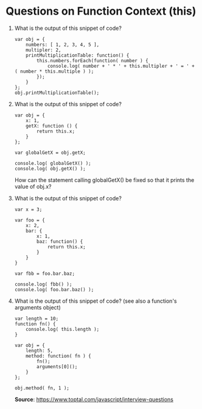 # Questions on Function Context (this)

1. What is the output of this snippet of code? 
    ```
    var obj = {
        numbers: [ 1, 2, 3, 4, 5 ],
        multipler: 2,
        printMultiplicationTable: function() {
            this.numbers.forEach(function( number ) {
                console.log( number + ' * ' + this.multipler + ' = ' + ( number * this.multiple ) );
            });
        }
    };
    obj.printMultiplicationTable();
    ```


2. What is the output of this snippet of code?
    ```
    var obj = {
        x: 1,
        getX: function () {
            return this.x;
        }
    };

    var globalGetX = obj.getX;

    console.log( globalGetX() );
    console.log( obj.getX() );
    ```
    How can the statement calling globalGetX() be fixed so that it prints the value of obj.x?


3. What is the output of this snippet of code?
    ```
    var x = 3;

    var foo = {
        x: 2,
        bar: {
            x: 1,
            baz: function() {
                return this.x;
            }
        }
    }

    var fbb = foo.bar.baz;

    console.log( fbb() );
    console.log( foo.bar.baz() );
    ```


4. What is the output of this snippet of code? (see also a function's arguments object)
    ```
    var length = 10;
    function fn() {
        console.log( this.length );
    }

    var obj = {
        length: 5,
        method: function( fn ) {
            fn();
            arguments[0]();
        }
    };

    obj.method( fn, 1 );
    ```
    __Source__: https://www.toptal.com/javascript/interview-questions